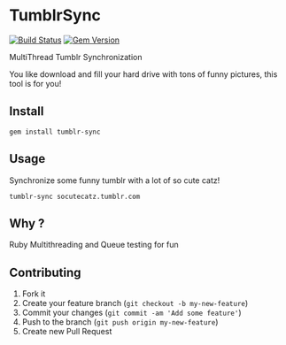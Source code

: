 # TumblrSync

[![Build Status](https://travis-ci.org/madwork/tumblr-sync.png)](https://travis-ci.org/madwork/tumblr-sync)
[![Gem Version](https://badge.fury.io/rb/tumblr-sync.png)](http://badge.fury.io/rb/tumblr-sync)

MultiThread Tumblr Synchronization

You like download and fill your hard drive with tons of funny pictures, this tool is for you!

## Install

	gem install tumblr-sync

## Usage

Synchronize some funny tumblr with a lot of so cute catz!

	tumblr-sync socutecatz.tumblr.com

## Why ?

Ruby Multithreading and Queue testing for fun

## Contributing

1. Fork it
2. Create your feature branch (`git checkout -b my-new-feature`)
3. Commit your changes (`git commit -am 'Add some feature'`)
4. Push to the branch (`git push origin my-new-feature`)
5. Create new Pull Request
